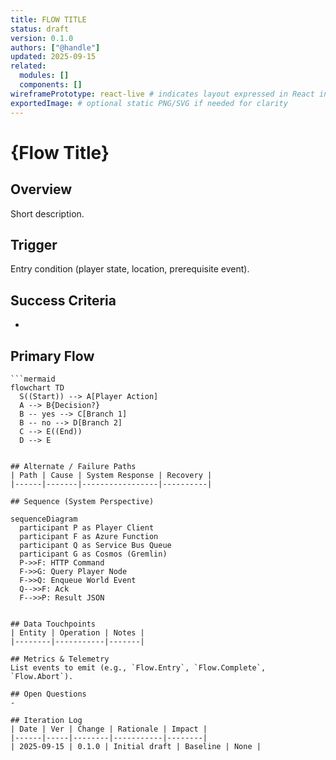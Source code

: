 ```yaml
---
title: FLOW TITLE
status: draft
version: 0.1.0
authors: ["@handle"]
updated: 2025-09-15
related:
  modules: []
  components: []
wireframePrototype: react-live # indicates layout expressed in React instead of external wireframe
exportedImage: # optional static PNG/SVG if needed for clarity
---
```


# {Flow Title}

## Overview

Short description.

## Trigger

Entry condition (player state, location, prerequisite event).

## Success Criteria

-

## Primary Flow

````
```mermaid
flowchart TD
  S((Start)) --> A[Player Action]
  A --> B{Decision?}
  B -- yes --> C[Branch 1]
  B -- no --> D[Branch 2]
  C --> E((End))
  D --> E
````

```

## Alternate / Failure Paths
| Path | Cause | System Response | Recovery |
|------|-------|-----------------|----------|

## Sequence (System Perspective)
```

```mermaid
sequenceDiagram
  participant P as Player Client
  participant F as Azure Function
  participant Q as Service Bus Queue
  participant G as Cosmos (Gremlin)
  P->>F: HTTP Command
  F->>G: Query Player Node
  F->>Q: Enqueue World Event
  Q-->>F: Ack
  F-->>P: Result JSON
```

```

## Data Touchpoints
| Entity | Operation | Notes |
|--------|-----------|-------|

## Metrics & Telemetry
List events to emit (e.g., `Flow.Entry`, `Flow.Complete`, `Flow.Abort`).

## Open Questions
-

## Iteration Log
| Date | Ver | Change | Rationale | Impact |
|------|-----|--------|-----------|--------|
| 2025-09-15 | 0.1.0 | Initial draft | Baseline | None |
```
